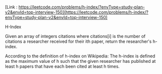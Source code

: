 [Link : https://leetcode.com/problems/h-index/?envType=study-plan-v2&envId=top-interview-150](https://leetcode.com/problems/h-index/?envType=study-plan-v2&envId=top-interview-150)

H-Index

Given an array of integers citations where citations[i] is the number of citations a researcher received for their ith paper, return the researcher's h-index.

According to the definition of h-index on Wikipedia: The h-index is defined as the maximum value of h such that the given researcher has published at least h papers that have each been cited at least h times.
